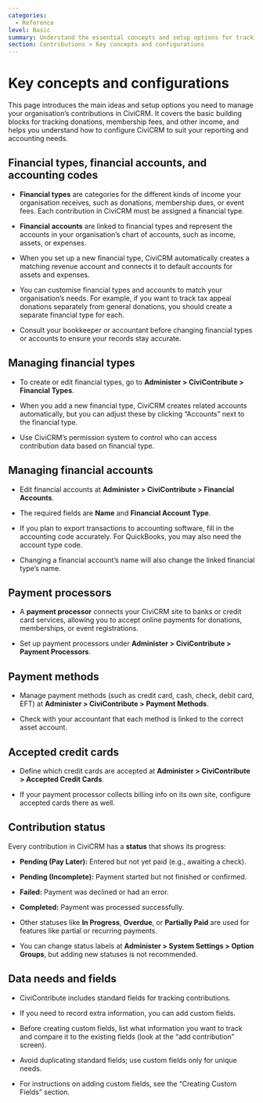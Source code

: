 ```yaml
---
categories:
  - Reference
level: Basic
summary: Understand the essential concepts and setup options for tracking and managing contributions in CiviCRM, including financial types, accounts, payment processors, and contribution data fields.
section: Contributions > Key concepts and configurations
---
```


# Key concepts and configurations

This page introduces the main ideas and setup options you need to manage your organisation’s contributions in CiviCRM. It covers the basic building blocks for tracking donations, membership fees, and other income, and helps you understand how to configure CiviCRM to suit your reporting and accounting needs.

## Financial types, financial accounts, and accounting codes

- **Financial types** are categories for the different kinds of income your organisation receives, such as donations, membership dues, or event fees. Each contribution in CiviCRM must be assigned a financial type.
- **Financial accounts** are linked to financial types and represent the accounts in your organisation’s chart of accounts, such as income, assets, or expenses.

- When you set up a new financial type, CiviCRM automatically creates a matching revenue account and connects it to default accounts for assets and expenses.

- You can customise financial types and accounts to match your organisation’s needs. For example, if you want to track tax appeal donations separately from general donations, you should create a separate financial type for each.

- Consult your bookkeeper or accountant before changing financial types or accounts to ensure your records stay accurate.

## Managing financial types

- To create or edit financial types, go to **Administer > CiviContribute > Financial Types**.

- When you add a new financial type, CiviCRM creates related accounts automatically, but you can adjust these by clicking “Accounts” next to the financial type.

- Use CiviCRM’s permission system to control who can access contribution data based on financial type.

## Managing financial accounts

- Edit financial accounts at **Administer > CiviContribute > Financial Accounts**.

- The required fields are **Name** and **Financial Account Type**.

- If you plan to export transactions to accounting software, fill in the accounting code accurately. For QuickBooks, you may also need the account type code.

- Changing a financial account’s name will also change the linked financial type’s name.

## Payment processors

- A **payment processor** connects your CiviCRM site to banks or credit card services, allowing you to accept online payments for donations, memberships, or event registrations.

- Set up payment processors under **Administer > CiviContribute > Payment Processors**.

## Payment methods

- Manage payment methods (such as credit card, cash, check, debit card, EFT) at **Administer > CiviContribute > Payment Methods**.

- Check with your accountant that each method is linked to the correct asset account.

## Accepted credit cards

- Define which credit cards are accepted at **Administer > CiviContribute > Accepted Credit Cards**.

- If your payment processor collects billing info on its own site, configure accepted cards there as well.

## Contribution status

Every contribution in CiviCRM has a **status** that shows its progress:

- **Pending (Pay Later):** Entered but not yet paid (e.g., awaiting a check).
- **Pending (Incomplete):** Payment started but not finished or confirmed.
- **Failed:** Payment was declined or had an error.
- **Completed:** Payment was processed successfully.

- Other statuses like **In Progress**, **Overdue**, or **Partially Paid** are used for features like partial or recurring payments.

- You can change status labels at **Administer > System Settings > Option Groups**, but adding new statuses is not recommended.

## Data needs and fields

- CiviContribute includes standard fields for tracking contributions.

- If you need to record extra information, you can add custom fields.

- Before creating custom fields, list what information you want to track and compare it to the existing fields (look at the “add contribution” screen).

- Avoid duplicating standard fields; use custom fields only for unique needs.

- For instructions on adding custom fields, see the “Creating Custom Fields” section.

<!--
Source: https://docs.civicrm.org/user/en/latest/contributions/key
-concepts-and-configurations/ -->

<!--
This page is best classified as Reference because it systematically describes key concepts, configuration options, and factual details about contributions in CiviCRM, rather than providing step
-by-step instructions or background explanation. The content is introductory and suitable for basic-level users. If more detailed setup steps were included, a separate Tutorial or Guide could be created. -->
